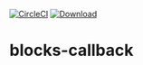 [![CircleCI](https://circleci.com/gh/echsylon/blocks-callback.svg?style=shield)](https://circleci.com/gh/echsylon/blocks-callback) [![Download](https://api.bintray.com/packages/echsylon/maven/callback/images/download.svg)](https://bintray.com/echsylon/maven/callback/_latestVersion)
# blocks-callback
